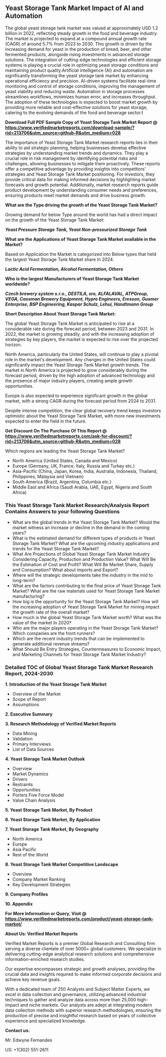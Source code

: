 <h2>Yeast Storage Tank Market Impact of AI and Automation</h2>The global yeast storage tank market was valued at approximately USD 1.2 billion in 2022, reflecting steady growth in the food and beverage industry. The market is projected to expand at a compound annual growth rate (CAGR) of around 5.7% from 2023 to 2030. This growth is driven by the increasing demand for yeast in the production of bread, beer, and other fermented products, alongside rising investments in advanced storage solutions. The integration of cutting-edge technologies and efficient storage systems is playing a crucial role in optimizing yeast storage conditions and maintaining product quality.Artificial intelligence (AI) and automation are significantly transforming the yeast storage tank market by enhancing operational efficiency and precision. AI-driven systems facilitate real-time monitoring and control of storage conditions, improving the management of yeast viability and reducing waste. Automation in storage processes streamlines workflows, minimizes human error, and increases throughput. The adoption of these technologies is expected to boost market growth by providing more reliable and cost-effective solutions for yeast storage, catering to the evolving demands of the food and beverage sector.t</p><p id="" class=""><strong>Download Full PDF Sample Copy of Yeast Storage Tank Market Report @ <a href="https://www.verifiedmarketreports.com/download-sample/?rid=213706&utm_source=github-R&utm_medium=028" target="_blank">https://www.verifiedmarketreports.com/download-sample/?rid=213706&utm_source=github-R&utm_medium=028</a></strong></p><p>The importance of&nbsp;Yeast Storage Tank Market research reports lies in their ability to aid strategic planning, helping businesses develop effective strategies by understanding market trends and dynamics. They play a crucial role in risk management by identifying potential risks and challenges, allowing businesses to mitigate them proactively. These reports offer a competitive advantage by providing insights into competitors' strategies and Yeast Storage Tank Market positioning. For investors, they provide critical data for making informed decisions by highlighting market forecasts and growth potential. Additionally, market research reports guide product development by understanding consumer needs and preferences, ensuring products meet market demands and drive business growth.</p><p><strong>What are the&nbsp;Type driving the growth of the Yeast Storage Tank Market?</strong></p><p id="" class="">Growing demand for below Type around the world has had a direct impact on the growth of the Yeast Storage Tank Market:</p><em><strong>Yeast Pressure Storage Tank, Yeast Non-pressurized Storage Tank</strong></em></p><strong>What are the&nbsp;Applications&nbsp;of Yeast Storage Tank Market available in the Market?</strong></p><p id="" class="">Based on Application the Market is categorized into Below types that held the largest Yeast Storage Tank Market share In 2024.</p><em><strong>Lactic Acid Fermentation, Alcohol Fermentation, Others</strong></em></p><strong>Who is the largest Manufacturers of Yeast Storage Tank Market worldwide?</strong></p><p><em><strong>Czech brewery system s.r.o., DESTILA, sro, ALFALAVAL, ATPGroup, VEGA, Cassman Brewery Equipment, Hypro Engineers, Eresson, Gusmer Enterprise, BSP Engineering, Kaspar Schulz, Lehui, Handtmann Group</strong></em></p><p id="" class=""><strong>Short Description About Yeast Storage Tank Market:</strong></p><p>The global Yeast Storage Tank Market is anticipated to rise at a considerable rate during the forecast period, between 2023 and 2031. In 2022, the market is growing steadily, and with the increasing adoption of strategies by key players, the market is expected to rise over the projected horizon.</p><p>North America, particularly the United States, will continue to play a pivotal role in the market's development. Any changes in the United States could significantly impact the Yeast Storage Tank Market growth trends. The market in North America is projected to grow considerably during the forecast period, driven by the high adoption of advanced technology and the presence of major industry players, creating ample growth opportunities.</p><p>Europe is also expected to experience significant growth in the global market, with a strong CAGR during the forecast period from 2024 to 2031.</p><p>Despite intense competition, the clear global recovery trend keeps investors optimistic about the Yeast Storage Tank Market, with more new investments expected to enter the field in the future.</p><p id="" class=""><strong>Get Discount On The Purchase Of This Report @ <a href="https://www.verifiedmarketreports.com/ask-for-discount/?rid=213706&utm_source=github-R&utm_medium=028" target="_blank">https://www.verifiedmarketreports.com/ask-for-discount/?rid=213706&utm_source=github-R&utm_medium=028</a></strong></p>Which regions are leading the Yeast Storage Tank Market?</p><ul><li>North America (United States, Canada and Mexico)</li><li>Europe (Germany, UK, France, Italy, Russia and Turkey etc.)</li><li>Asia-Pacific (China, Japan, Korea, India, Australia, Indonesia, Thailand, Philippines, Malaysia and Vietnam)</li><li>South America (Brazil, Argentina, Columbia etc.)</li><li>Middle East and Africa (Saudi Arabia, UAE, Egypt, Nigeria and South Africa)</li></ul><h3 id="" class="">This Yeast Storage Tank Market Research/Analysis Report Contains Answers to your following Questions</h3><ul><li>What are the global trends in the Yeast Storage Tank Market? Would the market witness an increase or decline in the demand in the coming years?</li><li>What is the estimated demand for different types of products in Yeast Storage Tank Market? What are the upcoming industry applications and trends for the Yeast Storage Tank Market?</li><li>What Are Projections of Global Yeast Storage Tank Market Industry Considering Capacity, Production and Production Value? What Will Be the Estimation of Cost and Profit? What Will Be Market Share, Supply and Consumption? What about imports and Export?</li><li>Where will the strategic developments take the industry in the mid to long-term?</li><li>What are the factors contributing to the final price of Yeast Storage Tank Market? What are the raw materials used for Yeast Storage Tank Market manufacturing?</li><li>How big is the opportunity for the Yeast Storage Tank Market? How will the increasing adoption of Yeast Storage Tank Market for mining impact the growth rate of the overall market?</li><li>How much is the global Yeast Storage Tank Market worth? What was the value of the market In 2020?</li><li>Who are the major players operating in the Yeast Storage Tank Market? Which companies are the front runners?</li><li>Which are the recent industry trends that can be implemented to generate additional revenue streams?</li><li>What Should Be Entry Strategies, Countermeasures to Economic Impact, and Marketing Channels for Yeast Storage Tank Market Industry?</li></ul><h3 id="" class="">Detailed TOC of Global Yeast Storage Tank Market Research Report, 2024-2030</h3><p id="" class=""><strong>1. Introduction of the Yeast Storage Tank Market</strong></p><ul><li>Overview of the Market</li><li>Scope of Report</li><li>Assumptions</li></ul><p id="" class=""><strong>2. Executive Summary</strong></p><p id="" class=""><strong>3. Research Methodology of Verified Market Reports</strong></p><ul><li>Data Mining</li><li>Validation</li><li>Primary Interviews</li><li>List of Data Sources</li></ul><p id="" class=""><strong>4. Yeast Storage Tank Market Outlook</strong></p><ul><li>Overview</li><li>Market Dynamics</li><li>Drivers</li><li>Restraints</li><li>Opportunities</li><li>Porters Five Force Model</li><li>Value Chain Analysis</li></ul><p id="" class=""><strong>5. Yeast Storage Tank Market, By Product</strong></p><p id="" class=""><strong>6. Yeast Storage Tank Market, By Application</strong></p><p id="" class=""><strong>7. Yeast Storage Tank Market, By Geography</strong></p><ul><li>North America</li><li>Europe</li><li>Asia Pacific</li><li>Rest of the World</li></ul><p id="" class=""><strong>8. Yeast Storage Tank Market Competitive Landscape</strong></p><ul><li>Overview</li><li>Company Market Ranking</li><li>Key Development Strategies</li></ul><p id="" class=""><strong>9. Company Profiles</strong></p><p id="" class=""><strong>10. Appendix</strong></p><p id="" class=""><strong>For More Information or Query, Visit @ <a href="https://www.verifiedmarketreports.com/product/yeast-storage-tank-market/" target="_blank">https://www.verifiedmarketreports.com/product/yeast-storage-tank-market/</a></strong></p><p id="" class=""><strong>About Us: Verified Market Reports</strong></p><p id="" class="">Verified Market Reports is a premier Global Research and Consulting firm serving a diverse clientele of over 5000+ global customers. We specialize in delivering cutting-edge analytical research solutions and comprehensive information-enriched research studies.</p><p id="" class="">Our expertise encompasses strategic and growth analyses, providing the crucial data and insights required to make informed corporate decisions and achieve key revenue goals.</p><p id="" class="">With a dedicated team of 250 Analysts and Subject Matter Experts, we excel in data collection and governance, utilizing advanced industrial techniques to gather and analyze data across more than 25,000 high-impact and niche markets. Our analysts are adept at integrating modern data collection methods with superior research methodologies, ensuring the production of precise and insightful research based on years of collective experience and specialized knowledge.</p><p id="" class=""><strong>Contact us:</strong></p><p id="" class="">Mr. Edwyne Fernandes</p><p id="" class="">US: +1(302) 551-2611</p>